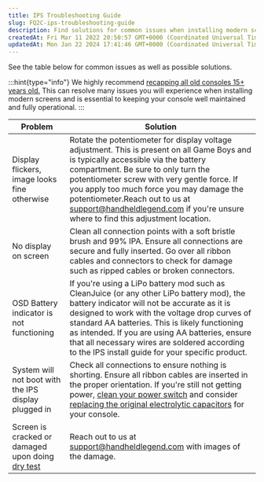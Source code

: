 ```yaml
---
title: IPS Troubleshooting Guide
slug: FQ2C-ips-troubleshooting-guide
description: Find solutions for common issues when installing modern screens in old consoles, including flickering display, no display, system not booting, and cracked screens. Get recommendations to recap consoles 15+ years old and learn how to adjust voltage, clean 
createdAt: Fri Mar 11 2022 20:50:57 GMT+0000 (Coordinated Universal Time)
updatedAt: Mon Jan 22 2024 17:41:46 GMT+0000 (Coordinated Universal Time)
---
```


See the table below for common issues as well as possible solutions.

:::hint{type="info"}
We highly recommend [recapping all old consoles 15+ years old.](https://wiki.handheldlegend.com/electrolytic-re-cap-guide) This can resolve many issues you will experience when installing modern screens and is essential to keeping your console well maintained and fully operational.&#x20;
:::

| Problem                                                                                              | Solution                                                                                                                                                                                                                                                                                                                                                                                             |
| ---------------------------------------------------------------------------------------------------- | ---------------------------------------------------------------------------------------------------------------------------------------------------------------------------------------------------------------------------------------------------------------------------------------------------------------------------------------------------------------------------------------------------- |
| Display flickers, image looks fine otherwise                                                         | Rotate the potentiometer for display voltage adjustment. This is present on all Game Boys and is typically accessible via the battery compartment.&#x20;Be sure to only turn the potentiometer screw with very gentle force. If you apply too much force you may damage the potentiometer.Reach out to us at <support@handheldlegend.com> if you're unsure where to find this adjustment location.   |
| No display on screen                                                                                 | Clean all connection points with a soft bristle brush and 99% IPA. Ensure all connections are secure and fully inserted. Go over all ribbon cables and connectors to check for damage such as ripped cables or broken connectors.                                                                                                                                                                    |
| OSD Battery indicator is not functioning                                                             | If you're using a LiPo battery mod such as CleanJuice (or any other LiPo battery mod), the battery indicator will not be accurate as it is designed to work with the voltage drop curves of standard AA batteries. This is likely functioning as intended. If you are using AA batteries, ensure that all necessary wires are soldered according to the IPS install guide for your specific product. |
| System will not boot with the IPS display plugged in                                                 | Check all connections to ensure nothing is shorting. Ensure all ribbon cables are inserted in the proper orientation. If you're still not getting power, [clean your power switch](https://wiki.handheldlegend.com/power-switch-cleaning-guide) and consider [replacing the original electrolytic capacitors](https://wiki.handheldlegend.com/electrolytic-re-cap-guide) for your console.           |
| Screen is cracked or damaged upon doing [dry test](https://wiki.handheldlegend.com/ips-lcd-dry-test) | Reach out to us at <support@handheldlegend.com> with images of the damage.&#x20;                                                                                                                                                                                                                                                                                                                     |

